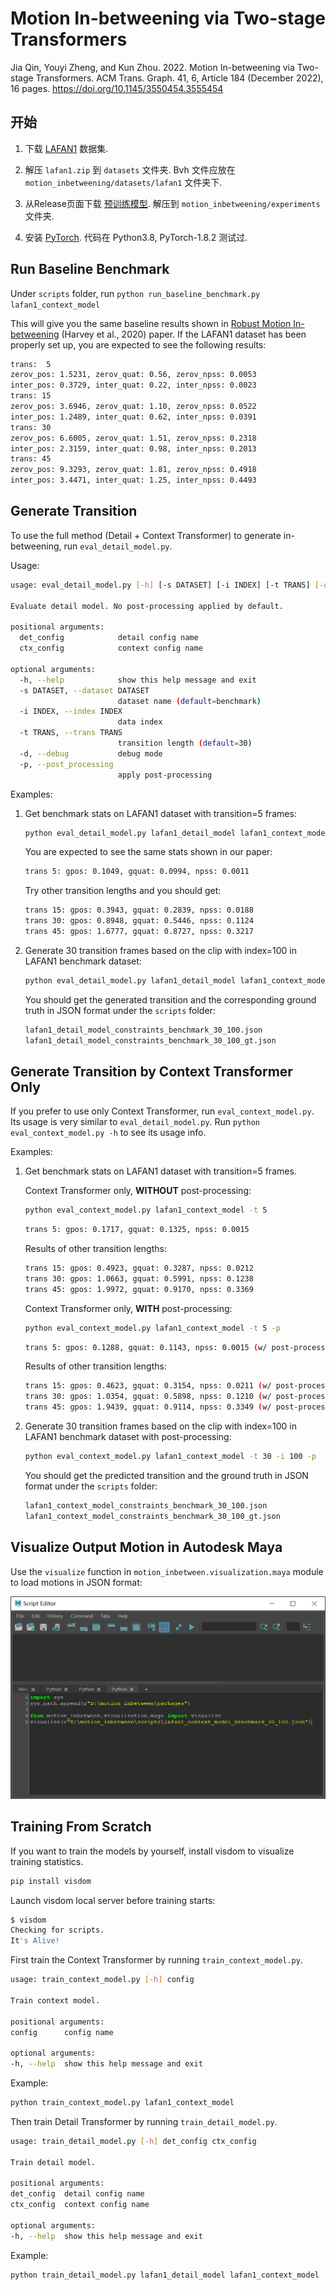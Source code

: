 # Motion In-betweening via Two-stage Transformers

Jia Qin, Youyi Zheng, and Kun Zhou. 2022. Motion In-betweening via Two-stage Transformers. ACM Trans. Graph. 41, 6, Article 184 (December 2022), 16 pages. https://doi.org/10.1145/3550454.3555454

## 开始

1. 下载 [LAFAN1](https://github.com/ubisoft/ubisoft-laforge-animation-dataset) 数据集.

2. 解压  `lafan1.zip`  到 `datasets` 文件夹.  Bvh 文件应放在 `motion_inbetweening/datasets/lafan1` 文件夹下.

3. 从Release页面下载 [预训练模型](https://github.com/victorqin/motion_inbetweening/releases/download/v1.0.0/pre-treained.zip). 解压到 `motion_inbetweening/experiments` 文件夹.

4. 安装 [PyTorch](https://pytorch.org). 代码在 Python3.8, PyTorch-1.8.2 测试过.

## Run Baseline Benchmark

Under `scripts` folder, run `python run_baseline_benchmark.py lafan1_context_model`

This will give you the same baseline results shown in [Robust Motion In-betweening](https://montreal.ubisoft.com/en/automatic-in-betweening-for-faster-animation-authoring/) (Harvey et al., 2020) paper. If the LAFAN1 dataset has been properly set up, you are expected to see the following results:

```bash
trans:  5
zerov_pos: 1.5231, zerov_quat: 0.56, zerov_npss: 0.0053
inter_pos: 0.3729, inter_quat: 0.22, inter_npss: 0.0023
trans: 15
zerov_pos: 3.6946, zerov_quat: 1.10, zerov_npss: 0.0522
inter_pos: 1.2489, inter_quat: 0.62, inter_npss: 0.0391
trans: 30
zerov_pos: 6.6005, zerov_quat: 1.51, zerov_npss: 0.2318
inter_pos: 2.3159, inter_quat: 0.98, inter_npss: 0.2013
trans: 45
zerov_pos: 9.3293, zerov_quat: 1.81, zerov_npss: 0.4918
inter_pos: 3.4471, inter_quat: 1.25, inter_npss: 0.4493
```

## Generate Transition

To use the full method (Detail + Context Transformer) to generate in-betweening, run `eval_detail_model.py`.

Usage:

```bash
usage: eval_detail_model.py [-h] [-s DATASET] [-i INDEX] [-t TRANS] [-d] [-p] det_config ctx_config

Evaluate detail model. No post-processing applied by default.

positional arguments:
  det_config            detail config name
  ctx_config            context config name

optional arguments:
  -h, --help            show this help message and exit
  -s DATASET, --dataset DATASET
                        dataset name (default=benchmark)
  -i INDEX, --index INDEX
                        data index
  -t TRANS, --trans TRANS
                        transition length (default=30)
  -d, --debug           debug mode
  -p, --post_processing
                        apply post-processing
```

Examples:

1. Get benchmark stats on LAFAN1 dataset with transition=5 frames:

   ```bash
   python eval_detail_model.py lafan1_detail_model lafan1_context_model -t 5
   ```

   You are expected to see the same stats shown in our paper:

   ```bash
   trans 5: gpos: 0.1049, gquat: 0.0994, npss: 0.0011
   ```

   Try other transition lengths and you should get:

   ```bash
   trans 15: gpos: 0.3943, gquat: 0.2839, npss: 0.0188
   trans 30: gpos: 0.8948, gquat: 0.5446, npss: 0.1124
   trans 45: gpos: 1.6777, gquat: 0.8727, npss: 0.3217
   ```

2. Generate 30 transition frames based on the clip with index=100 in LAFAN1 benchmark dataset:

   ```bash
   python eval_detail_model.py lafan1_detail_model lafan1_context_model -t 30 -i 100
   ```

   You should get the generated transition and the corresponding ground truth in JSON format under the `scripts` folder:

   ```bash
   lafan1_detail_model_constraints_benchmark_30_100.json
   lafan1_detail_model_constraints_benchmark_30_100_gt.json
   ```

## Generate Transition by Context Transformer Only

If you prefer to use only Context Transformer, run `eval_context_model.py`. Its usage is very similar to `eval_detail_model.py`. Run `python eval_context_model.py -h` to see its usage info.

Examples:

1. Get benchmark stats on LAFAN1 dataset with transition=5 frames.

   Context Transformer only, **WITHOUT** post-processing:

   ```bash
   python eval_context_model.py lafan1_context_model -t 5
   ```

   ```bash
   trans 5: gpos: 0.1717, gquat: 0.1325, npss: 0.0015
   ```

   Results of other transition lengths:

   ```bash
   trans 15: gpos: 0.4923, gquat: 0.3287, npss: 0.0212
   trans 30: gpos: 1.0663, gquat: 0.5991, npss: 0.1238
   trans 45: gpos: 1.9972, gquat: 0.9170, npss: 0.3369
   ```

   Context Transformer only, **WITH** post-processing:

   ```bash
   python eval_context_model.py lafan1_context_model -t 5 -p
   ```

   ```bash
   trans 5: gpos: 0.1288, gquat: 0.1143, npss: 0.0015 (w/ post-processing)
   ```

   Results of other transition lengths:

   ```bash
   trans 15: gpos: 0.4623, gquat: 0.3154, npss: 0.0211 (w/ post-processing)
   trans 30: gpos: 1.0354, gquat: 0.5898, npss: 0.1210 (w/ post-processing)
   trans 45: gpos: 1.9439, gquat: 0.9114, npss: 0.3349 (w/ post-processing)
   ```

2. Generate 30 transition frames based on the clip with index=100 in LAFAN1 benchmark dataset with post-processing:

   ```bash
   python eval_context_model.py lafan1_context_model -t 30 -i 100 -p
   ```

   You should get the predicted transition and the ground truth in JSON format under the `scripts` folder:

   ```bash
   lafan1_context_model_constraints_benchmark_30_100.json
   lafan1_context_model_constraints_benchmark_30_100_gt.json
   ```

## Visualize Output Motion in Autodesk Maya

Use the `visualize` function in `motion_inbetween.visualization.maya` module to load motions in JSON format:

![maya_vis](./figures/maya_vis.png)

## Training From Scratch

If you want to train the models by yourself, install visdom to visualize training statistics.

   ```bash
   pip install visdom
   ```

Launch visdom local server before training starts:

   ```bash
   $ visdom
   Checking for scripts.
   It's Alive!
   ```

First train the Context Transformer by running `train_context_model.py`.

   ```bash
   usage: train_context_model.py [-h] config

   Train context model.

   positional arguments:
   config      config name

   optional arguments:
   -h, --help  show this help message and exit
   ```

   Example:

   ```bash
   python train_context_model.py lafan1_context_model
   ```

Then train Detail Transformer by running `train_detail_model.py`.

   ```bash
   usage: train_detail_model.py [-h] det_config ctx_config

   Train detail model.

   positional arguments:
   det_config  detail config name
   ctx_config  context config name

   optional arguments:
   -h, --help  show this help message and exit
   ```

   Example:

   ```bash
   python train_detail_model.py lafan1_detail_model lafan1_context_model
   ```
